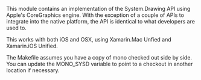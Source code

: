 This module contains an implementation of the System.Drawing API using
Apple's CoreGraphics engine. With the exception of a couple of APIs
to integrate into the native platform, the API is identical to what
developers are used to.

This works with both iOS and OSX, using Xamarin.Mac Unfied and Xamarin.iOS
Unified.

The Makefile assumes you have a copy of mono checked out side by side. 
You can update the MONO_SYSD variable to point to a checkout in another location if necessary.
